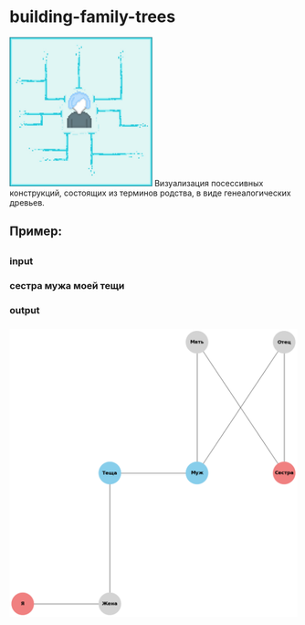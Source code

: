 # building-family-trees
<img src="https://github.com/Magic-near/building-family-trees/blob/master/logo.jpg" width="250"/>
Визуализация посессивных конструкций, состоящих из терминов родства, в виде генеалогических древьев.
<h2>Пример:<h2/>
<h3>input<h3/>
<p>сестра мужа моей тещи<p/>
<h3>output<h3/>
<img src="https://github.com/Magic-near/building-family-trees/blob/master/graph.png"/>
